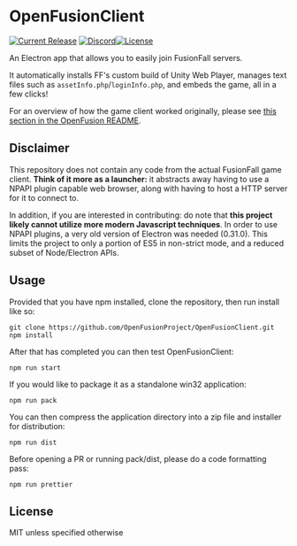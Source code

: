# OpenFusionClient

[![Current Release](https://img.shields.io/github/v/release/OpenFusionProject/OpenFusionClient?include_prereleases)](https://github.com/OpenFusionProject/OpenFusionClient/releases/latest) [![Discord](https://img.shields.io/badge/chat-on%20discord-7289da.svg?logo=discord)](https://discord.gg/DYavckB)[![License](https://img.shields.io/github/license/OpenFusionProject/OpenFusionClient)](https://github.com/OpenFusionProject/OpenFusionClient/blob/master/LICENSE.md)

An Electron app that allows you to easily join FusionFall servers.

It automatically installs FF's custom build of Unity Web Player, manages text files such as `assetInfo.php`/`loginInfo.php`, and embeds the game, all in a few clicks!

For an overview of how the game client worked originally, please see [this section in the OpenFusion README](https://github.com/OpenFusionProject/OpenFusion#architecture).

## Disclaimer

This repository does not contain any code from the actual FusionFall game client. **Think of it more as a launcher:** it abstracts away having to use a NPAPI plugin capable web browser, along with having to host a HTTP server for it to connect to.

In addition, if you are interested in contributing: do note that **this project likely cannot utilize more modern Javascript techniques**. In order to use NPAPI plugins, a very old version of Electron was needed (0.31.0). This limits the project to only a portion of ES5 in non-strict mode, and a reduced subset of Node/Electron APIs.

## Usage

Provided that you have npm installed, clone the repository, then run install like so:

```shell
git clone https://github.com/OpenFusionProject/OpenFusionClient.git
npm install
```

After that has completed you can then test OpenFusionClient:

```shell
npm run start
```

If you would like to package it as a standalone win32 application:

```shell
npm run pack
```

You can then compress the application directory into a zip file and installer for distribution:

```shell
npm run dist
```

Before opening a PR or running pack/dist, please do a code formatting pass:

```shell
npm run prettier
```

## License

MIT unless specified otherwise

